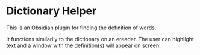 # Dictionary Helper

This is an [Obsidian](https://obsidian.md/) plugin for finding the definition of words.

It functions similarily to the dictionary on an ereader. The user can highlight text and a window with the definition(s) will appear on screen.
